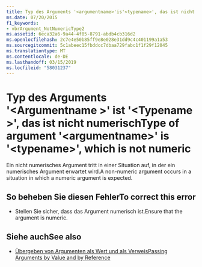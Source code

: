 ```yaml
---
title: Typ des Arguments '<argumentname>'is'<typename>', das ist nicht numerisch
ms.date: 07/20/2015
f1_keywords:
- vbrArgument_NotNumericType2
ms.assetid: 6eca32a6-9a44-4f05-8791-abdb4cb316d2
ms.openlocfilehash: 2c7e4e50b85ff9e8e028e31dd9c4c401199a1a53
ms.sourcegitcommit: 5c1abeec15fbddcc7dbaa729fabc1f1f29f12045
ms.translationtype: MT
ms.contentlocale: de-DE
ms.lasthandoff: 03/15/2019
ms.locfileid: "58031237"
---
```

# <a name="type-of-argument-argumentname-is-typename-which-is-not-numeric"></a><span data-ttu-id="147ae-102">Typ des Arguments '\<Argumentname >' ist '\<Typename >', das ist nicht numerisch</span><span class="sxs-lookup"><span data-stu-id="147ae-102">Type of argument '\<argumentname>' is '\<typename>', which is not numeric</span></span>
<span data-ttu-id="147ae-103">Ein nicht numerisches Argument tritt in einer Situation auf, in der ein numerisches Argument erwartet wird.</span><span class="sxs-lookup"><span data-stu-id="147ae-103">A non-numeric argument occurs in a situation in which a numeric argument is expected.</span></span>  
  
## <a name="to-correct-this-error"></a><span data-ttu-id="147ae-104">So beheben Sie diesen Fehler</span><span class="sxs-lookup"><span data-stu-id="147ae-104">To correct this error</span></span>  
  
-   <span data-ttu-id="147ae-105">Stellen Sie sicher, dass das Argument numerisch ist.</span><span class="sxs-lookup"><span data-stu-id="147ae-105">Ensure that the argument is numeric.</span></span>  
  
## <a name="see-also"></a><span data-ttu-id="147ae-106">Siehe auch</span><span class="sxs-lookup"><span data-stu-id="147ae-106">See also</span></span>

- [<span data-ttu-id="147ae-107">Übergeben von Argumenten als Wert und als Verweis</span><span class="sxs-lookup"><span data-stu-id="147ae-107">Passing Arguments by Value and by Reference</span></span>](../../visual-basic/programming-guide/language-features/procedures/passing-arguments-by-value-and-by-reference.md)
